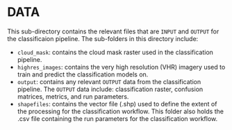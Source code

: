 # DATA

This sub-directory contains the relevant files that are `INPUT` and `OUTPUT` for the classificaion pipeline. The sub-folders in this directory include:

* `cloud_mask`: contains the cloud mask raster used in the classification pipeline.
* `highres_images`: contains the very high resolution (VHR) imagery used to train and predict the classification models on.
* `output`: contains any relevant `OUTPUT` data from the classification pipeline. The `OUTPUT` data include: classification raster, confusion matrices, metrics, and run parameters.
* `shapefiles`: contains the vector file (.shp) used to define the extent of the processing for the classification workflow. This folder also holds the .csv file containing the run parameters for the classification workflow.
